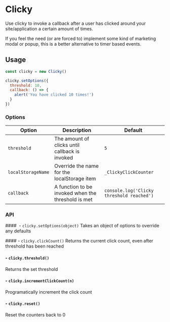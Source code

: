 # Clicky

Use clicky to invoke a callback after a user has clicked around your site/application a certain amount of times.

If you feel the need (or are forced to) implement some kind of marketing modal or popup, this is a better alternative to timer based events.

## Usage

```js
const clicky = new Clicky()

clicky.setOptions({
  threshold: 10,
  callback: () => {
    alert('You have clicked 10 times!')
  }
})
```

### Options

| Option           | Description                                        | Default                                 |
|------------------|----------------------------------------------------|-----------------------------------------|
| `threshold`        | The amount of clicks until callback is invoked     | `5`                                       |
| `localStorageName` | Override the name for the localStorage item        | `_ClickyClickCounter`                     |
| `callback`         | A function to be invoked when the threshold is met | `console.log('Clicky threshold reached')` |

### API

####  - `clicky.setOptions(object)`
Takes an object of options to override any defaults

#### - `clicky.clickCount()`
Returns the current click count, even after threshold has been reached

#### - `clicky.threshold()`
Returns the set threshold

#### - `clicky.incrementClickCount(n)`
Programatically increment the click count

#### - `clicky.reset()`
Reset the counters back to 0
